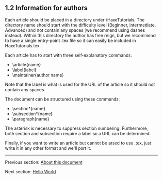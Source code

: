 ## 1.2 Information for authors

Each article should be placed in a directory under /HaxeTutorials. The directory name should start with the difficulty level (Beginner, Intermediate, Advanced) and not contain any spaces (we recommend using dashes instead). Within this directory the author has free reign, but we recommend to have a single entry-point .tex file so it can easily be included in HaxeTutorials.tex.

Each article has to start with three self-explanatory commands:

* \article{name}
* \label{label}
* \maintainer{author name}

Note that the label is what is used for the URL of the article so it should not contain any spaces.

The document can be structured using these commands:

* \section*{name}
* \subsection*{name}
* \paragraph{name}

The asterisk is necessary to suppress section numbering. Furthermore, both section and subsection require a label so a URL can be determined.

Finally, if you want to write an article but cannot be arsed to use .tex, just write it in any other format and we'll port it.

---

Previous section: [About this document](introduction-about-this-document.md)

Next section: [Hello World](hello-world.md)